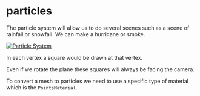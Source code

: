 # particles

The particle system will allow us to do several scenes such as a scene of rainfall or snowfall. We can make a hurricane or smoke.

[![Particle System](https://kushadige.s3.eu-north-1.amazonaws.com/images/particle-system.png)]()

In each vertex a square would be drawn at that vertex.

Even if we rotate the plane these squares will always be facing the camera.

To convert a mesh to particles we need to use a specific type of material which is the `PointsMaterial`.
